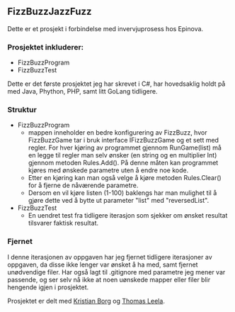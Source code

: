 ## FizzBuzzJazzFuzz
Dette er et prosjekt i forbindelse med invervjuprosess hos Epinova.

### Prosjektet inkluderer:
- FizzBuzzProgram
- FizzBuzzTest

Dette er det første prosjektet jeg har skrevet i  C#, har hovedsaklig holdt på med Java, Phython, PHP, samt litt GoLang tidligere.

### Struktur
- FizzBuzzProgram
  - mappen inneholder en bedre konfigurering av FizzBuzz, hvor FizzBuzzGame tar i bruk interface IFizzBuzzGame og et sett med regler. For hver kjøring av programmet gjennom RunGame(list) må en legge til regler man selv ønsker (en string og en multiplier Int) gjennom metoden Rules.Add(). På denne måten kan programmet kjøres med ønskede parametre uten å endre noe kode.
  - Etter en kjøring kan man også velge å kjøre metoden Rules.Clear() for å fjerne de nåværende parametre.
  - Dersom en vil kjøre listen (1-100) baklengs har man mulighet til å gjøre dette ved å bytte ut parameter "list" med "reversedList".
- FizzBuzzTest
  - En uendret test fra tidligere iterasjon som sjekker om ønsket resultat tilsvarer faktisk resultat.

### Fjernet
I denne iterasjonen av oppgaven har jeg fjernet tidligere iterasjoner av oppgaven, da disse ikke lenger var ønsket å ha med, samt fjernet unødvendige filer. Har også lagt til .gitignore med parametre jeg mener var passende, og ser selv nå ikke at noen uønskede mapper eller filer blir hengende igjen i prosjektet.

Prosjektet er delt med [Kristian Borg](https://github.com/BorgKristian) og [Thomas Leela](https://github.com/tholee).
